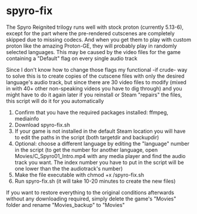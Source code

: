 # spyro-fix

The Spyro Reignited trilogy runs well with stock proton (currently 5.13-6), except for the part where the pre-rendered cutscenes are completely skipped due to missing codecs.
And when you get them to play with custom proton like the amazing Proton-GE, they will probably play in randomly selected languages. This may be caused by the video files for the game containing a "Default" flag on every single audio track

Since I don't know how to change those flags my functional -if crude- way to solve this is to create copies of the cutscene files with only the desired language's audio track, but since there are 30 video files to modify (mixed in with 40+ other non-speaking videos you have to dig through)  and you might have to do it again later if you reinstall or Steam "repairs" the files, this script will do it for you automatically

1. Confirm that you have the required packages installed: ffmpeg, mediainfo
2. Download spyro-fix.sh
3. If your game is not installed in the default Steam location you will have to edit the paths in the script (both targetdir and backupdir)
4. Optional: choose a different language by editing the "language" number in the script (to get the number for another language, open Movies/C_Spyro01_Intro.mp4 with any media player and find the audio track you want. The index number you have to put in the script will be one lower than the the audiotrack's number)
5. Make the file executable with     chmod +x <path>/spyro-fix.sh
6. Run spyro-fix.sh (it will take 10-20 minutes to create the new files)


If you want to restore everything to the original conditions afterwards without any downloading required, simply delete the game's "Movies" folder and rename "Movies_backup" to "Movies"
